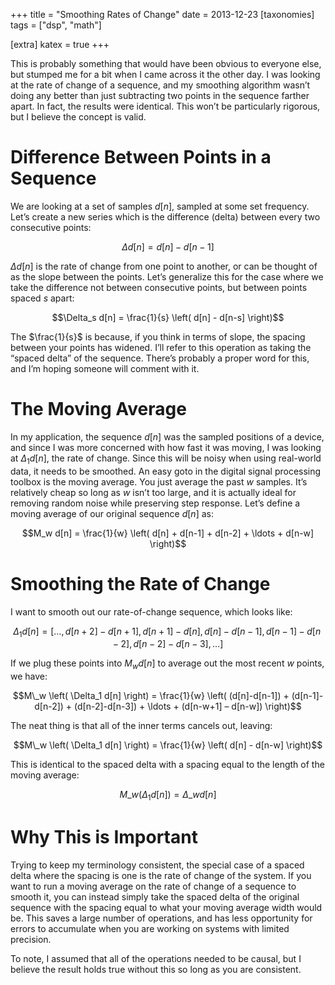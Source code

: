 +++
title = "Smoothing Rates of Change"
date = 2013-12-23
[taxonomies]
tags = ["dsp", "math"]

[extra]
katex = true
+++

This is probably something that would have been obvious to everyone else, but stumped me for a bit when I came across it the other day.  I was looking at the rate of change of a sequence, and my smoothing algorithm wasn’t doing any better than just subtracting two points in the sequence farther apart.  In fact, the results were identical.  This won’t be particularly rigorous, but I believe the concept is valid.

<!-- more -->

# Difference Between Points in a Sequence

We are looking at a set of samples $d[n]$, sampled at some set frequency.  Let’s create a new series which is the difference (delta) between every two consecutive points:

$$\Delta d[n] = d[n] - d[n-1]$$

$\Delta d[n]$ is the rate of change from one point to another, or can be thought of as the slope between the points.  Let’s generalize this for the case where we take the difference not between consecutive points, but between points spaced $s$ apart:

$$\Delta_s d[n] = \frac{1}{s} \left( d[n] - d[n-s] \right)$$

The $\frac{1}{s}$ is because, if you think in terms of slope, the spacing between your points has widened.  I’ll refer to this operation as taking the “spaced delta” of the sequence.  There’s probably a proper word for this, and I’m hoping someone will comment with it.

# The Moving Average

In my application, the sequence $d[n]$ was the sampled positions of a device, and since I was more concerned with how fast it was moving, I was looking at $\Delta_1 d[n]$, the rate of change.  Since this will be noisy when using real-world data, it needs to be smoothed.  An easy goto in the digital signal processing toolbox is the moving average.  You just average the past $w$ samples.  It’s relatively cheap so long as $w$ isn’t too large, and it is actually ideal for removing random noise while preserving step response.  Let’s define a moving average of our original sequence $d[n]$ as:

$$M_w d[n] = \frac{1}{w} \left( d[n] + d[n-1] + d[n-2] + \ldots + d[n-w] \right)$$

# Smoothing the Rate of Change

I want to smooth out our rate-of-change sequence, which looks like:

$$\Delta_1 d[n] = \left[ \ldots, d[n+2]-d[n+1], d[n+1]-d[n], d[n]-d[n-1], d[n-1]-d[n-2], d[n-2]-d[n-3], \ldots  \right]$$

If we plug these points into $M_w d[n]$ to average out the most recent $w$ points, we have:

$$M\_w \left( \Delta_1 d[n] \right) = \frac{1}{w} \left( (d[n]-d[n-1]) + (d[n-1]-d[n-2]) + (d[n-2]-d[n-3]) + \ldots + (d[n-w+1] – d[n-w]) \right)$$

The neat thing is that all of the inner terms cancels out, leaving:

$$M\_w \left( \Delta_1 d[n] \right) = \frac{1}{w} \left( d[n] - d[n-w] \right)$$

This is identical to the spaced delta with a spacing equal to the length of the moving average:

$$M\_w \left( \Delta_1 d[n] \right) = \Delta\_w d[n]$$

# Why This is Important

Trying to keep my terminology consistent, the special case of a spaced delta where the spacing is one is the rate of change of the system.  If you want to run a moving average on the rate of change of a sequence to smooth it, you can instead simply take the spaced delta of the original sequence with the spacing equal to what your moving average width would be.  This saves a large number of operations, and has less opportunity for errors to accumulate when you are working on systems with limited precision.

To note, I assumed that all of the operations needed to be causal, but I believe the result holds true without this so long as you are consistent.
